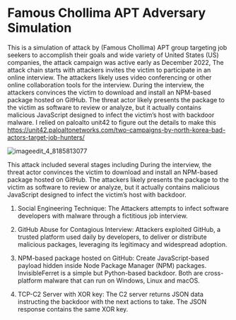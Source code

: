 # Famous Chollima APT Adversary Simulation

This is a simulation of attack by (Famous Chollima) APT group targeting job seekers to accomplish their goals and wide variety of United States (US) companies, the attack campaign was active early as December 2022, The attack chain starts with attackers invites the victim to participate in an online interview. The attackers likely uses video conferencing or other online collaboration tools for the interview. During the interview, the attackers convinces the victim to download and install an NPM-based package hosted on GitHub. The threat actor likely presents the package to the victim as software to review or analyze, but it actually contains malicious JavaScript designed to infect the victim’s host with backdoor malware. I relied on paloalto unit42 to figure out the details to make this https://unit42.paloaltonetworks.com/two-campaigns-by-north-korea-bad-actors-target-job-hunters/


![imageedit_4_8185813077](https://github.com/user-attachments/assets/cba7dd9b-d0e8-4b9c-b47a-7c413d8f91e5)


This attack included several stages including During the interview, the threat actor convinces the victim to download and install an NPM-based package hosted on GitHub. The attackers likely presents the package to the victim as software to review or analyze, but it actually contains malicious JavaScript designed to infect the victim’s host with backdoor.

1. Social Engineering Technique: The Attackers attempts to infect software developers with malware through a fictitious job interview.


2. GitHub Abuse for Contagious Interview: Attackers exploited GitHub, a trusted platform used daily by developers, to deliver or distribute malicious packages, leveraging its legitimacy and widespread adoption.


3. NPM-based package hosted on GitHub: Create JavaScript-based payload hidden inside Node Package Manager (NPM) packages. InvisibleFerret is a simple but Python-based backdoor. Both are cross-platform malware that can run on Windows, Linux and macOS.


4. TCP-C2 Server with XOR key: The C2 server returns JSON data instructing the backdoor with the next actions to take. The JSON response contains the same XOR key.  
